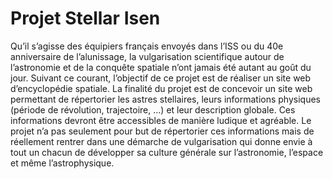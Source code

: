 # Projet Stellar Isen

Qu’il s’agisse des équipiers français envoyés dans l’ISS ou du 40e anniversaire de l’alunissage, la vulgarisation scientifique autour de l’astronomie et de la conquête spatiale n’ont jamais été autant au goût du jour. Suivant ce courant, l’objectif de ce projet est de réaliser un site web d’encyclopédie spatiale.
La finalité du projet est de concevoir un site web permettant de répertorier les astres stellaires, leurs informations physiques (période de révolution, trajectoire, ...) et leur description globale. Ces informations devront être accessibles de manière ludique et agréable. Le projet n’a pas seulement pour but de répertorier ces informations mais de réellement rentrer dans une démarche de vulgarisation qui donne envie à tout un chacun de développer sa culture générale sur l’astronomie, l’espace et même l’astrophysique.
